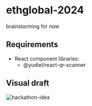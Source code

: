 # ethglobal-2024
brainstorming for now

## Requirements

- React component libraries:
  - @yudiel/react-qr-scanner

## Visual draft

![hackathon-idea](https://github.com/user-attachments/assets/d65ff268-6048-4c93-882e-159d83899697)
